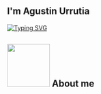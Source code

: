 ## I'm Agustin Urrutia


[![Typing SVG](https://readme-typing-svg.demolab.com?font=Fira+Code&duration=6000&pause=1000&color=E5BDF7&background=65618862&center=true&vCenter=true&multiline=true&repeat=false&random=true&width=490&height=82&lines=Hi+there%F0%9F%91%8B%2C+i'm+Full+Stack+Developer%F0%9F%9A%80)](https://git.io/typing-svg)

## <picture><img src = "https://media.giphy.com/media/v1.Y2lkPTc5MGI3NjExYTB2bzBra3MwZXVqY2d2YWF1MmtzNWYybGxweGltb3g4a2J1Y2ttYSZlcD12MV9zdGlja2Vyc19zZWFyY2gmY3Q9cw/KhT9GgaW6fMBVFer8i/giphy.gif" width = 100px></picture> About me

